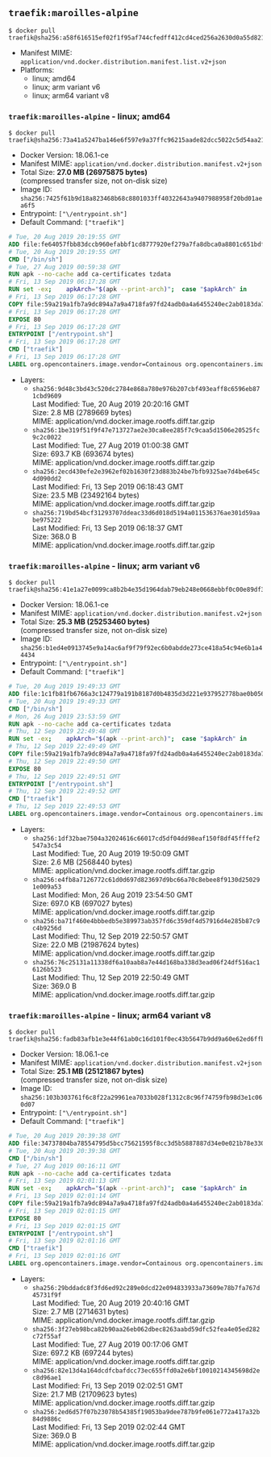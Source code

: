 ## `traefik:maroilles-alpine`

```console
$ docker pull traefik@sha256:a58f616515ef02f1f95af744cfedff412cd4ced256a2630d0a55d821e785866c
```

-	Manifest MIME: `application/vnd.docker.distribution.manifest.list.v2+json`
-	Platforms:
	-	linux; amd64
	-	linux; arm variant v6
	-	linux; arm64 variant v8

### `traefik:maroilles-alpine` - linux; amd64

```console
$ docker pull traefik@sha256:73a41a5247ba146e6f597e9a37ffc96215aade82dcc5022c5d54aa21776db15c
```

-	Docker Version: 18.06.1-ce
-	Manifest MIME: `application/vnd.docker.distribution.manifest.v2+json`
-	Total Size: **27.0 MB (26975875 bytes)**  
	(compressed transfer size, not on-disk size)
-	Image ID: `sha256:7425f61b9d18a823468b68c8801033ff40322643a9407988958f20bd01aea6f5`
-	Entrypoint: `["\/entrypoint.sh"]`
-	Default Command: `["traefik"]`

```dockerfile
# Tue, 20 Aug 2019 20:19:55 GMT
ADD file:fe64057fbb83dccb960efabbf1cd8777920ef279a7fa8dbca0a8801c651bdf7c in / 
# Tue, 20 Aug 2019 20:19:55 GMT
CMD ["/bin/sh"]
# Tue, 27 Aug 2019 00:59:38 GMT
RUN apk --no-cache add ca-certificates tzdata
# Fri, 13 Sep 2019 06:17:28 GMT
RUN set -ex; 	apkArch="$(apk --print-arch)"; 	case "$apkArch" in 		armhf) arch='arm' ;; 		aarch64) arch='arm64' ;; 		x86_64) arch='amd64' ;; 		*) echo >&2 "error: unsupported architecture: $apkArch"; exit 1 ;; 	esac; 	wget --quiet -O /usr/local/bin/traefik "https://github.com/containous/traefik/releases/download/v1.7.15/traefik_linux-$arch"; 	chmod +x /usr/local/bin/traefik
# Fri, 13 Sep 2019 06:17:28 GMT
COPY file:59a219a1fb7a9dc894a7a9a4718fa97fd24adb0a4a6455240ec2ab0183da796e in / 
# Fri, 13 Sep 2019 06:17:28 GMT
EXPOSE 80
# Fri, 13 Sep 2019 06:17:28 GMT
ENTRYPOINT ["/entrypoint.sh"]
# Fri, 13 Sep 2019 06:17:28 GMT
CMD ["traefik"]
# Fri, 13 Sep 2019 06:17:28 GMT
LABEL org.opencontainers.image.vendor=Containous org.opencontainers.image.url=https://traefik.io org.opencontainers.image.title=Traefik org.opencontainers.image.description=A modern reverse-proxy org.opencontainers.image.version=v1.7.15 org.opencontainers.image.documentation=https://docs.traefik.io
```

-	Layers:
	-	`sha256:9d48c3bd43c520dc2784e868a780e976b207cbf493eaff8c6596eb871cbd9609`  
		Last Modified: Tue, 20 Aug 2019 20:20:16 GMT  
		Size: 2.8 MB (2789669 bytes)  
		MIME: application/vnd.docker.image.rootfs.diff.tar.gzip
	-	`sha256:1be319f51f9f47e713727ae2e30ca8ee285f7c9caa5d1506e20525fc9c2c0022`  
		Last Modified: Tue, 27 Aug 2019 01:00:38 GMT  
		Size: 693.7 KB (693674 bytes)  
		MIME: application/vnd.docker.image.rootfs.diff.tar.gzip
	-	`sha256:2ecd430efe2e3962ef02b1630f23d883b24be7bfb9325ae7d4be645c4d090dd2`  
		Last Modified: Fri, 13 Sep 2019 06:18:43 GMT  
		Size: 23.5 MB (23492164 bytes)  
		MIME: application/vnd.docker.image.rootfs.diff.tar.gzip
	-	`sha256:719bd54bcf31293707ddeac33d6d018d5194a011536376ae301d59aabe975222`  
		Last Modified: Fri, 13 Sep 2019 06:18:37 GMT  
		Size: 368.0 B  
		MIME: application/vnd.docker.image.rootfs.diff.tar.gzip

### `traefik:maroilles-alpine` - linux; arm variant v6

```console
$ docker pull traefik@sha256:41e1a27e0099ca8b2b4e35d1964dab79eb248e0668ebbf0c00e89df30f63e619
```

-	Docker Version: 18.06.1-ce
-	Manifest MIME: `application/vnd.docker.distribution.manifest.v2+json`
-	Total Size: **25.3 MB (25253460 bytes)**  
	(compressed transfer size, not on-disk size)
-	Image ID: `sha256:b1ed4e0913745e9a14ac6af9f79f92ec6b0abdde273ce418a54c94e6b1a44434`
-	Entrypoint: `["\/entrypoint.sh"]`
-	Default Command: `["traefik"]`

```dockerfile
# Tue, 20 Aug 2019 19:49:33 GMT
ADD file:1c1fb81fb6766a3c124779a191b8187d0b4835d3d221e937952778bae0b0562b in / 
# Tue, 20 Aug 2019 19:49:33 GMT
CMD ["/bin/sh"]
# Mon, 26 Aug 2019 23:53:59 GMT
RUN apk --no-cache add ca-certificates tzdata
# Thu, 12 Sep 2019 22:49:48 GMT
RUN set -ex; 	apkArch="$(apk --print-arch)"; 	case "$apkArch" in 		armhf) arch='arm' ;; 		aarch64) arch='arm64' ;; 		x86_64) arch='amd64' ;; 		*) echo >&2 "error: unsupported architecture: $apkArch"; exit 1 ;; 	esac; 	wget --quiet -O /usr/local/bin/traefik "https://github.com/containous/traefik/releases/download/v1.7.15/traefik_linux-$arch"; 	chmod +x /usr/local/bin/traefik
# Thu, 12 Sep 2019 22:49:49 GMT
COPY file:59a219a1fb7a9dc894a7a9a4718fa97fd24adb0a4a6455240ec2ab0183da796e in / 
# Thu, 12 Sep 2019 22:49:50 GMT
EXPOSE 80
# Thu, 12 Sep 2019 22:49:51 GMT
ENTRYPOINT ["/entrypoint.sh"]
# Thu, 12 Sep 2019 22:49:52 GMT
CMD ["traefik"]
# Thu, 12 Sep 2019 22:49:53 GMT
LABEL org.opencontainers.image.vendor=Containous org.opencontainers.image.url=https://traefik.io org.opencontainers.image.title=Traefik org.opencontainers.image.description=A modern reverse-proxy org.opencontainers.image.version=v1.7.15 org.opencontainers.image.documentation=https://docs.traefik.io
```

-	Layers:
	-	`sha256:1df32bae7504a32024616c66017cd5df04dd98eaf150f8df45fffef2547a3c54`  
		Last Modified: Tue, 20 Aug 2019 19:50:09 GMT  
		Size: 2.6 MB (2568440 bytes)  
		MIME: application/vnd.docker.image.rootfs.diff.tar.gzip
	-	`sha256:e4fb8a7126772c61d0d697d823697d9bc66a70c8ebee8f9130d250291e009a53`  
		Last Modified: Mon, 26 Aug 2019 23:54:50 GMT  
		Size: 697.0 KB (697027 bytes)  
		MIME: application/vnd.docker.image.rootfs.diff.tar.gzip
	-	`sha256:ba71f460e4bbbedb5e389973ab357fd6c359df4d57916d4e285b87c9c4b9256d`  
		Last Modified: Thu, 12 Sep 2019 22:50:57 GMT  
		Size: 22.0 MB (21987624 bytes)  
		MIME: application/vnd.docker.image.rootfs.diff.tar.gzip
	-	`sha256:76c25131a11338df6a10aab8a7e44d168ba338d3ead06f24df516ac16126b523`  
		Last Modified: Thu, 12 Sep 2019 22:50:49 GMT  
		Size: 369.0 B  
		MIME: application/vnd.docker.image.rootfs.diff.tar.gzip

### `traefik:maroilles-alpine` - linux; arm64 variant v8

```console
$ docker pull traefik@sha256:fadb83afb1e3e44f61ab0c16d101f0ec43b5647b9dd9a60e62ed6ffbe70ebce5
```

-	Docker Version: 18.06.1-ce
-	Manifest MIME: `application/vnd.docker.distribution.manifest.v2+json`
-	Total Size: **25.1 MB (25121867 bytes)**  
	(compressed transfer size, not on-disk size)
-	Image ID: `sha256:103b303761f6c8f22a29961ea7033b028f1312c8c96f74759fb98d3e1c060d07`
-	Entrypoint: `["\/entrypoint.sh"]`
-	Default Command: `["traefik"]`

```dockerfile
# Tue, 20 Aug 2019 20:39:38 GMT
ADD file:34737804ba78554795d5bcc75621595f8cc3d5b5887887d34e0e021b78e330b7 in / 
# Tue, 20 Aug 2019 20:39:38 GMT
CMD ["/bin/sh"]
# Tue, 27 Aug 2019 00:16:11 GMT
RUN apk --no-cache add ca-certificates tzdata
# Fri, 13 Sep 2019 02:01:13 GMT
RUN set -ex; 	apkArch="$(apk --print-arch)"; 	case "$apkArch" in 		armhf) arch='arm' ;; 		aarch64) arch='arm64' ;; 		x86_64) arch='amd64' ;; 		*) echo >&2 "error: unsupported architecture: $apkArch"; exit 1 ;; 	esac; 	wget --quiet -O /usr/local/bin/traefik "https://github.com/containous/traefik/releases/download/v1.7.15/traefik_linux-$arch"; 	chmod +x /usr/local/bin/traefik
# Fri, 13 Sep 2019 02:01:14 GMT
COPY file:59a219a1fb7a9dc894a7a9a4718fa97fd24adb0a4a6455240ec2ab0183da796e in / 
# Fri, 13 Sep 2019 02:01:15 GMT
EXPOSE 80
# Fri, 13 Sep 2019 02:01:15 GMT
ENTRYPOINT ["/entrypoint.sh"]
# Fri, 13 Sep 2019 02:01:16 GMT
CMD ["traefik"]
# Fri, 13 Sep 2019 02:01:16 GMT
LABEL org.opencontainers.image.vendor=Containous org.opencontainers.image.url=https://traefik.io org.opencontainers.image.title=Traefik org.opencontainers.image.description=A modern reverse-proxy org.opencontainers.image.version=v1.7.15 org.opencontainers.image.documentation=https://docs.traefik.io
```

-	Layers:
	-	`sha256:29bddadc8f3fd6ed92c289e0dcd22e094833933a73609e78b7fa767d45731f9f`  
		Last Modified: Tue, 20 Aug 2019 20:40:16 GMT  
		Size: 2.7 MB (2714631 bytes)  
		MIME: application/vnd.docker.image.rootfs.diff.tar.gzip
	-	`sha256:3f27eb98bca82b90aa26eb062dbec8263aabd59dfc52fea4e05ed282c72f55af`  
		Last Modified: Tue, 27 Aug 2019 00:17:06 GMT  
		Size: 697.2 KB (697244 bytes)  
		MIME: application/vnd.docker.image.rootfs.diff.tar.gzip
	-	`sha256:82e13d4a164dcdfcbafdcc73ec655ffd0a2e6bf10010214345698d2ec8d96ae1`  
		Last Modified: Fri, 13 Sep 2019 02:02:51 GMT  
		Size: 21.7 MB (21709623 bytes)  
		MIME: application/vnd.docker.image.rootfs.diff.tar.gzip
	-	`sha256:2ed6d57f07b23078b54385f19053ba9dee787b9fe061e772a417a32b84d9886c`  
		Last Modified: Fri, 13 Sep 2019 02:02:44 GMT  
		Size: 369.0 B  
		MIME: application/vnd.docker.image.rootfs.diff.tar.gzip
